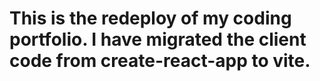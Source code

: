 # This is the redeploy of my coding portfolio. I have migrated the client code from create-react-app to vite.